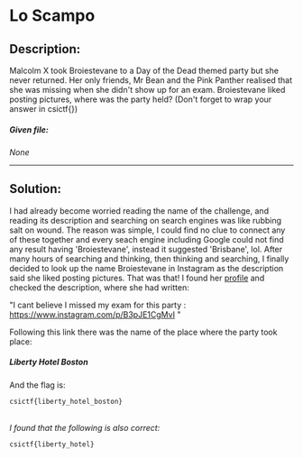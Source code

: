 <h1>Lo Scampo</h1>

<h2>Description:</h2>
Malcolm X took Broiestevane to a Day of the Dead themed party but she never returned. Her only friends, Mr Bean and the Pink Panther realised that she was missing when she didn't show up for an exam. Broiestevane liked posting pictures, where was the party held?
(Don't forget to wrap your answer in csictf{})

<h5>Given file:</h5> <I>None</I><br />
<hr>
<h2>Solution:</h2>
<p>I had already become worried reading the name of the challenge, and reading its description and searching on search engines was like rubbing salt on wound. The reason was simple, I could find no clue to connect any of these together and every seach engine including Google could not find any result having 'Broiestevane', instead it suggested 'Brisbane', lol. After many hours of searching and thinking, then thinking and searching, I finally decided to look up the name Broiestevane in Instagram as the description said she liked posting pictures. That was that! I found her <a href="https://www.instagram.com/broiestevane">profile</a> and checked the description, where she had written:

"I cant believe I missed my exam for this party :<br />
https://www.instagram.com/p/B3pJE1CgMvI "

Following this link there was the name of the place where the party took place: <h5>Liberty Hotel Boston</h5>
And the flag is:
</p>

```
csictf{liberty_hotel_boston}
```
<br />
<I>
I found that the following is also correct:
</I>

```
csictf{liberty_hotel}
```
